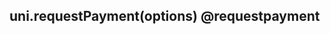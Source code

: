 ## uni.requestPayment(options) @requestpayment

<!-- UTSAPIJSON.requestPayment.description -->

<!-- UTSAPIJSON.requestPayment.param -->

<!-- UTSAPIJSON.requestPayment.returnValue -->

<!-- UTSAPIJSON.requestPayment.compatibility -->

<!-- UTSAPIJSON.requestPayment.tutorial -->

<!-- UTSAPIJSON.request-payment.example -->

<!-- UTSAPIJSON.general_type.name -->

<!-- UTSAPIJSON.general_type.param -->